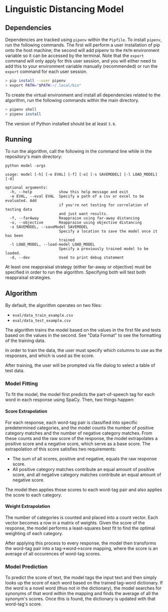 # Linguistic Distancing Model

## __Dependencies__

Dependencies are tracked using `pipenv` within the `Pipfile`. To install `pipenv`, run the following commands. The first will perform a user installation of pip onto the host machine; the second will add pipenv to the `PATH` environment variable so it can be accessed by the terminal. Note that the `export` command will only apply for this user session, and you will either need to add this to your environment variable manually (recommended) or run the `export` command for each user session.
```bash
> pip install --user pipenv
> export PATH="$PATH:~/.local/bin"
```

To create the virtual environment and install all dependencies related to the algorithm, run the following commands within the main directory.  

```bash
> pipenv shell
> pipenv install
```
The version of Python installed should be at least `3.6`.

## __Running__

To run the algorithm, call the following in the command line while in the repository's main directory:

```shell
python model -args
```

```
usage: model [-h] [-e EVAL] [-f] [-o] [-s SAVEMODEL] [-l LOAD_MODEL] [-d]

optional arguments:
  -h, --help            show this help message and exit
  -e EVAL, --eval EVAL  Specify a path of a csv or excel to be evaluated. Add
                        if you're not testing for correlation of testing data
                        and just want results.
  -f, --farAway         Reappraise using far-away distancing
  -o, --objective       Reappraise using objective distancing
  -s SAVEMODEL, --saveModel SAVEMODEL
                        Specify a location to save the model once it has been
                        trained
  -l LOAD_MODEL, --load-model LOAD_MODEL
                        Specify a previously trained model to be loaded.
  -d, --dev             Used to print debug statement
```

At least one reappraisal strategy (either far-away or objective) must be specified in order to run the algorithm. Specifying both will test both reappraisal strategies.

## __Algorithm__

By default, the algorithm operates on two files:

- `eval/data_train_example.csv`
- `eval/data_test_example.csv`

The algorithm trains the model based on the values in the first file and tests based on the values in the second. See "Data Format" to see the formatting of the training data.

In order to train the data, the user must specify which columns to use as the responses, and which is used as the score.

After training, the user will be prompted via file dialog to select a table of test data.

### __Model Fitting__

To fit the model, the model first predicts the part-of-speech tag for each word in each response using SpaCy. Then, two things happen:

#### Score Extrapolation

For each response, each word-tag pair is classified into specific predetermined categories, and the model counts the number of positive category matches and the number of negative category matches. From these counts and the raw score of the response, the model extrapolates a positive score and a negative score, which serve as a base score. The extrapolation of this score satisfies two requirements:

- The sum of all scores, positive and negative, equals the raw response score.
- All positive category matches contribute an equal amount of positive score, and all negative category matches contribute an equal amount of negative score.

The model then applies those scores to each word-tag pair and also applies the score to each category.

#### Weight Extrapolation

The number of categories is counted and placed into a count vector. Each vector becomes a row in a matrix of weights. Given the score of the response, the model performs a least-squares best fit to find the optimal weighting of each category.

After applying this process to every response, the model then transforms the word-tag pair into a tag->word->score mapping, where the score is an average of all occurences of word-tag scores.

### __Model Prediction__

To predict the score of text, the model tags the input text and then simply looks up the score of each word based on the trained tag-word dictionary. If the word is a novel word (thus not in the dictionary), the model searches for synonyms of that word within the mapping and finds the average of all the synonym's scores. Once this is found, the dictionary is updated with that word-tag's score.
